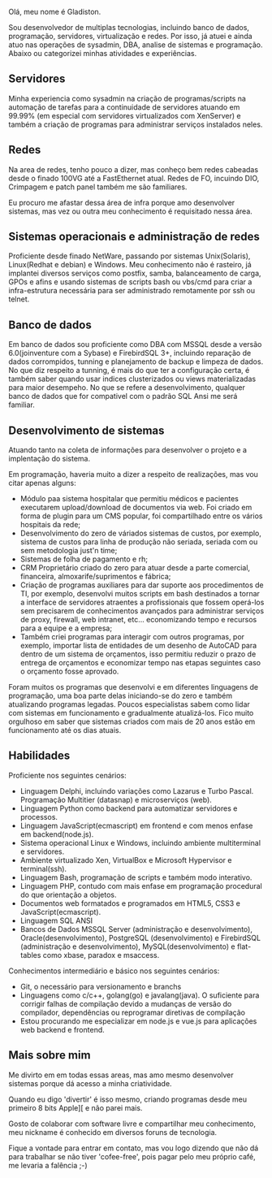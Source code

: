 <p>Olá, meu nome é Gladiston.</p>
<p>Sou desenvolvedor de multiplas tecnologias, incluindo banco de dados, programação, servidores, virtualização e redes. Por isso, já atuei e ainda atuo nas operações de sysadmin, DBA, analise de sistemas e programação. Abaixo ou categorizei minhas atividades e experiências.</p>
<h2>Servidores</h2>
<p>Minha experiencia como sysadmin na criação de programas/scripts na automação de tarefas para a continuidade de servidores atuando em 99.99% (em especial com servidores virtualizados com XenServer) e também a criação de programas para administrar serviços instalados neles.</p>
<h2>Redes</h2>
<p>Na area de redes, tenho pouco a dizer, mas conheço bem redes cabeadas desde o finado 100VG até a FastEthernet atual. Redes de FO, incuindo DIO, Crimpagem  e patch panel também me são familiares. </p>
<p>Eu procuro me afastar dessa área de infra porque amo desenvolver sistemas, mas vez ou outra meu conhecimento é requisitado nessa área.</p>
<h2>Sistemas operacionais e administração de redes</h2>
<p>Proficiente desde finado NetWare, passando por sistemas Unix(Solaris), Linux(Redhat e debian) e Windows. Meu conhecimento não é rasteiro, já implantei diversos serviços como postfix, samba, balanceamento de carga, GPOs e afins e usando sistemas de scripts bash ou vbs/cmd para criar a infra-estrutura necessária para ser administrado remotamente por ssh ou telnet.</p>
<h2>Banco de dados</h2>
<p>Em banco de dados sou proficiente como DBA com MSSQL desde a versão 6.0(joinventure com a Sybase) e FirebirdSQL 3+, incluindo reparação de dados corrompidos, tunning e planejamento de backup e limpeza de dados. No que diz respeito a tunning, é mais do que ter a configuração certa, é também saber quando usar indices clusterizados ou views materializadas para maior desempeho. No que se refere a desenvolvimento, qualquer banco de dados que for compativel com o padrão SQL Ansi me será familiar.</p>
<h2>Desenvolvimento de sistemas</h2>
<p>Atuando tanto na coleta de informações para desenvolver o projeto e a implentação do sistema.</p>
<p>Em programação, haveria muito a dizer a respeito de realizações, mas vou citar apenas alguns:</p>
<ul>
  <li>Módulo paa sistema hospitalar que permitiu médicos e pacientes executarem upload/download de documentos via web. Foi criado em forma de plugin para um CMS popular, foi compartilhado entre os vários hospitais da rede;</li>
  <li>Desenvolvimento do zero de váriados sistemas de custos, por exemplo, sistema de custos para linha de produção não seriada, seriada com ou sem metodologia just'n time;</li>
  <li>Sistemas de folha de pagamento e rh;</li>
  <li>CRM Proprietário criado do zero para atuar desde a parte comercial, financeira, almoxarife/suprimentos e fábrica;</li>
  <li>Criação de programas auxiliares para dar suporte aos procedimentos de TI, por exemplo, desenvolvi muitos scripts em bash destinados a tornar a interface de servidores atraentes a profissionais que fossem operá-los sem precisarem de conhecimentos avançados para administrar serviços de proxy, firewall, web intranet,  etc... economizando tempo e recursos para a equipe e a empresa;</li>
  <li>Também criei programas para interagir com outros programas, por exemplo, importar lista de entidades de um desenho de AutoCAD para dentro de um sistema de orçamentos, isso permitiu reduzir o prazo de entrega de orçamentos e economizar tempo nas etapas seguintes caso o orçamento fosse aprovado.</li>        
</ul>
<p>Foram muitos os programas que desenvolvi e em diferentes linguagens de programação, uma boa parte delas iniciando-se do zero e também atualizando programas legadas. Poucos especialistas sabem como lidar com sistemas em funcionamento e gradualmente atualizá-los. Fico muito orgulhoso em saber que sistemas criados com mais de 20 anos estão em funcionamento até os dias atuais.</p>
<h2>Habilidades</h2>
<p>Proficiente nos seguintes cenários:</p>
<ul>
  <li>Linguagem Delphi, incluindo variações como Lazarus e Turbo Pascal. Programação Multitier (datasnap) e microserviços (web).</li>
  <li>Linguagem Python como backend para automatizar servidores e processos.</li>
  <li>Linguagem JavaScript(ecmascript) em frontend e com menos enfase em backend(node.js).</li>
  <li>Sistema operacional Linux e Windows, incluindo ambiente multiterminal e servidores.</li>
  <li>Ambiente virtualizado Xen, VirtualBox e Microsoft Hypervisor e terminal(ssh).</li>
  <li>Linguagem Bash, programação de scripts e também modo interativo.</li>
  <li>Linguagem PHP, contudo com mais enfase em programação procedural do que orientação a objetos.</li>
  <li>Documentos web formatados e programados em HTML5, CSS3 e JavaScript(ecmascript).</li>
  <li>Linguagem SQL ANSI</li>
  <li>Bancos de Dados MSSQL Server (administração e desenvolvimento), Oracle(desenvolvimento), PostgreSQL (desenvolvimento) e FirebirdSQL (administração e desenvolvimento), MySQL(desenvolvimento) e flat-tables como xbase, paradox e msaccess.</li>
</ul>
<p>Conhecimentos intermediário e básico nos seguintes cenários:</p>
<ul>
  <li>Git, o necessário para versionamento e branchs</li>
  <li>Linguagens como c/c++, golang(go) e javalang(java). O suficiente para corrigir falhas de compilação devido a mudanças de versão do compilador, dependências ou reprogramar diretivas de compilação</li>
  <li>Estou procurando me especializar em node.js e vue.js para aplicações web backend e frontend.</li>
</ul>
<h2>Mais sobre mim</h2>
<p>Me divirto em em todas essas areas, mas amo mesmo desenvolver sistemas porque dá acesso a minha criatividade. </p>
<p>Quando eu digo 'divertir' é isso mesmo, criando programas desde meu primeiro 8 bits Apple][ e não parei mais.</p>
<p>Gosto de colaborar com software livre e compartilhar meu conhecimento, meu nickname é conhecido em diversos foruns de tecnologia.</p>
<p>Fique a vontade para entrar em contato, mas vou logo dizendo que não dá para trabalhar se não tiver 'cofee-free', pois pagar pelo meu próprio café, me levaria a falência ;-)</p>
